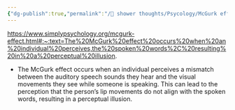 ```yaml
---
{"dg-publish":true,"permalink":"/🚿 shower thoughts/Psycology/McGurk effect/","dgPassFrontmatter":true}
---
```


https://www.simplypsychology.org/mcgurk-effect.html#:~:text=The%20McGurk%20effect%20occurs%20when%20an%20individual%20perceives,the%20spoken%20words%2C%20resulting%20in%20a%20perceptual%20illusion.

- The McGurk effect occurs when an individual perceives a mismatch between the auditory speech sounds they hear and the visual movements they see while someone is speaking. This can lead to the perception that the person’s lip movements do not align with the spoken words, resulting in a perceptual illusion.